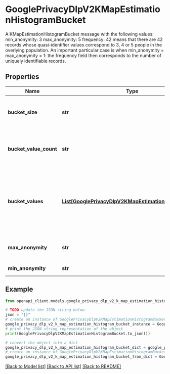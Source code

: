 # GooglePrivacyDlpV2KMapEstimationHistogramBucket

A KMapEstimationHistogramBucket message with the following values: min_anonymity: 3 max_anonymity: 5 frequency: 42 means that there are 42 records whose quasi-identifier values correspond to 3, 4 or 5 people in the overlying population. An important particular case is when min_anonymity = max_anonymity = 1: the frequency field then corresponds to the number of uniquely identifiable records.

## Properties

Name | Type | Description | Notes
------------ | ------------- | ------------- | -------------
**bucket_size** | **str** | Number of records within these anonymity bounds. | [optional] 
**bucket_value_count** | **str** | Total number of distinct quasi-identifier tuple values in this bucket. | [optional] 
**bucket_values** | [**List[GooglePrivacyDlpV2KMapEstimationQuasiIdValues]**](GooglePrivacyDlpV2KMapEstimationQuasiIdValues.md) | Sample of quasi-identifier tuple values in this bucket. The total number of classes returned per bucket is capped at 20. | [optional] 
**max_anonymity** | **str** | Always greater than or equal to min_anonymity. | [optional] 
**min_anonymity** | **str** | Always positive. | [optional] 

## Example

```python
from openapi_client.models.google_privacy_dlp_v2_k_map_estimation_histogram_bucket import GooglePrivacyDlpV2KMapEstimationHistogramBucket

# TODO update the JSON string below
json = "{}"
# create an instance of GooglePrivacyDlpV2KMapEstimationHistogramBucket from a JSON string
google_privacy_dlp_v2_k_map_estimation_histogram_bucket_instance = GooglePrivacyDlpV2KMapEstimationHistogramBucket.from_json(json)
# print the JSON string representation of the object
print(GooglePrivacyDlpV2KMapEstimationHistogramBucket.to_json())

# convert the object into a dict
google_privacy_dlp_v2_k_map_estimation_histogram_bucket_dict = google_privacy_dlp_v2_k_map_estimation_histogram_bucket_instance.to_dict()
# create an instance of GooglePrivacyDlpV2KMapEstimationHistogramBucket from a dict
google_privacy_dlp_v2_k_map_estimation_histogram_bucket_from_dict = GooglePrivacyDlpV2KMapEstimationHistogramBucket.from_dict(google_privacy_dlp_v2_k_map_estimation_histogram_bucket_dict)
```
[[Back to Model list]](../README.md#documentation-for-models) [[Back to API list]](../README.md#documentation-for-api-endpoints) [[Back to README]](../README.md)


